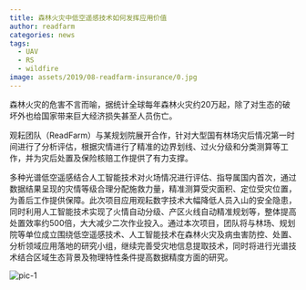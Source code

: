 ```yaml
---
title: 森林火灾中低空遥感技术如何发挥应用价值
author: readfarm
categories: news
tags:
  - UAV
  - RS
  - wildfire
image: assets/2019/08-readfarm-insurance/0.jpg
---
```


森林火灾的危害不言而喻，据统计全球每年森林火灾约20万起，除了对生态的破坏外也给国家带来巨大经济损失甚至人员伤亡。

观耘团队（ReadFarm）与某规划院展开合作，针对大型国有林场灾后情况第一时间进行了分析评估，根据灾情进行了精准的边界划线、过火分级和分类测算等工作，并为灾后处置及保险核赔工作提供了有力支撑。

多种光谱低空遥感结合人工智能技术对火场情况进行评估、指导属国内首次，通过数据结果呈现的灾情等级合理分配施救力量，精准测算受灾面积、定位受灾位置，为善后工作提供保障。此次项目应用观耘数字技术大幅降低人员入山的安全隐患，同时利用人工智能技术实现了火情自动分级、产区火线自动精准规划等，整体提高处置效率约500倍，大大减少二次作业投入。通过本次项目，团队将与林场、规划院等单位成立围绕低空遥感技术、人工智能技术在森林火灾及病虫害防控、处置、分析领域应用落地的研究小组，继续完善受灾地信息提取技术，同时将进行光谱技术结合区域生态背景及物理特性条件提高数据精度方面的研究。

![pic-1](/assets/2019/08-readfarm-insurance/1.jpg)
